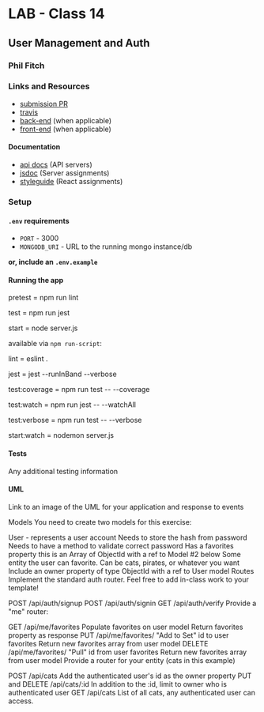 # LAB - Class 14

## User Management and Auth

### Phil Fitch

### Links and Resources
* [submission PR](http://xyz.com)
* [travis](http://xyz.com)
* [back-end](http://xyz.com) (when applicable)
* [front-end](http://xyz.com) (when applicable)

#### Documentation
* [api docs](http://xyz.com) (API servers)
* [jsdoc](http://xyz.com) (Server assignments)
* [styleguide](http://xyz.com) (React assignments)

### Setup
#### `.env` requirements
* `PORT` - 3000
* `MONGODB_URI` - URL to the running mongo instance/db

**or, include an `.env.example`**

#### Running the app


  pretest = npm run lint

  test = npm run jest

  start = node server.js


available via `npm run-script`:

  lint = eslint .

  jest = jest --runInBand --verbose

  test:coverage = npm run test -- --coverage

  test:watch = npm run jest -- --watchAll

  test:verbose = npm run test -- --verbose

  start:watch = nodemon server.js
  

#### Tests
Any additional testing information

#### UML
Link to an image of the UML for your application and response to events


Models
You need to create two models for this exercise:

User - represents a user account
Needs to store the hash from password
Needs to have a method to validate correct password
Has a favorites property this is an Array of ObjectId with a ref to Model #2 below
Some entity the user can favorite. Can be cats, pirates, or whatever you want
Include an owner property of type ObjectId with a ref to User model
Routes
Implement the standard auth router. Feel free to add in-class work to your template!

POST /api/auth/signup
POST /api/auth/signin
GET /api/auth/verify
Provide a "me" router:

GET /api/me/favorites
Populate favorites on user model
Return favorites property as response
PUT /api/me/favorites/<id-to-favorite>
"Add to Set" id to user favorites
Return new favorites array from user model
DELETE /api/me/favorites/<id-to-delete>
"Pull" id from user favorites
Return new favorites array from user model
Provide a router for your entity (cats in this example)

POST /api/cats
Add the authenticated user's id as the owner property
PUT and DELETE /api/cats/:id
In addition to the :id, limit to owner who is authenticated user
GET /api/cats
List of all cats, any authenticated user can access.